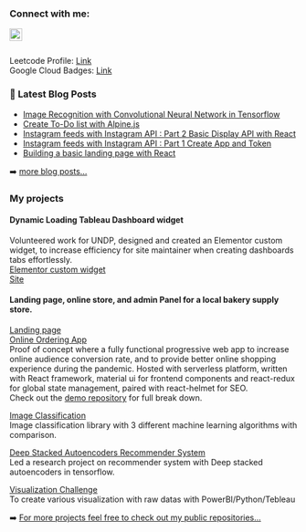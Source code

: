 ### Connect with me:

[<img align="left" alt="Ming Sheng Choo | LinkedIn" width="22px" src="https://cdn.jsdelivr.net/npm/simple-icons@v3/icons/linkedin.svg" />][linkedin]

<br />
<br />

Leetcode Profile: [Link](https://leetcode.com/mingshengAi1105/) <br />
Google Cloud Badges: [Link](https://www.cloudskillsboost.google/public_profiles/0d46af05-d6cf-439f-bef2-ef8328e53895?qlcampaign=1m-skills-tp-10%3A%3AQuV6D-UIjeATDCv4sFQ02A)<br />

### 📕 Latest Blog Posts

<!-- BLOG-POST-LIST:START -->
- [Image Recognition with Convolutional Neural Network in Tensorflow](https://cming0721.medium.com/image-recognition-with-convolutional-neural-network-in-tensorflow-b042e2d7c7f0?source=rss-910b8f123adb------2)
- [Create To-Do list with Alpine.js](https://javascript.plainenglish.io/create-to-do-list-with-alpine-js-2fc15125dc74?source=rss-910b8f123adb------2)
- [Instagram feeds with Instagram API : Part 2 Basic Display API with React](https://cming0721.medium.com/instagram-feeds-with-instagram-api-part-2-basic-display-api-with-react-f0c6dfcc576c?source=rss-910b8f123adb------2)
- [Instagram feeds with Instagram API : Part 1 Create App and Token](https://cming0721.medium.com/instagram-feeds-with-instagram-api-part-1-create-app-and-token-4a91ee3bd154?source=rss-910b8f123adb------2)
- [Building a basic landing page with React](https://cming0721.medium.com/building-a-basic-landing-page-with-react-576d50d985f2?source=rss-910b8f123adb------2)
<!-- BLOG-POST-LIST:END -->

➡️ [more blog posts...](https://cming0721.medium.com/)


### My projects 

#### Dynamic Loading Tableau Dashboard widget
Volunteered work for UNDP, designed and created an Elementor custom widget, to increase efficiency for site maintainer when creating dashboards tabs effortlessly. <br />
[Elementor custom widget](https://github.com/MingSheng92/Elementor-Tableau-Widget) <br />
[Site](https://data.undp.org/country/moldova/) <br />

#### Landing page, online store, and admin Panel for a local bakery supply store. 
[Landing page](https://www.mymringredient.com/)  
[Online Ordering App](https://store.mymringredient.com/)  
Proof of concept where a fully functional progressive web app to increase online audience conversion rate, and to provide better online shopping experience during the pandemic.
Hosted with serverless platform, written with React framework, material ui for frontend components and react-redux for global state management, paired with react-helmet for SEO.    
Check out the [demo repository](https://github.com/MingSheng92/LocalRetailStoreProject/blob/main/README.md) for full break down. 

[Image Classification](https://github.com/MingSheng92/Image_Classification)  
Image classification library with 3 different machine learning algorithms with comparison.

[Deep Stacked Autoencoders Recommender System](https://github.com/MingSheng92/RecommenderSystem)  
Led a research project on recommender system with Deep stacked autoencoders in tensorflow.

[Visualization Challenge](https://github.com/MingSheng92/VisualizationChallenge)  
To create various visualization with raw datas with PowerBI/Python/Tebleau

➡️ [For more projects feel free to check out my public repositories...](https://github.com/MingSheng92?tab=repositories)


[website]: https://mingsheng92.github.io/
[linkedin]: https://www.linkedin.com/in/ming-sheng-choo-91712691/
[ReactLearning]: https://cming0721.medium.com/
